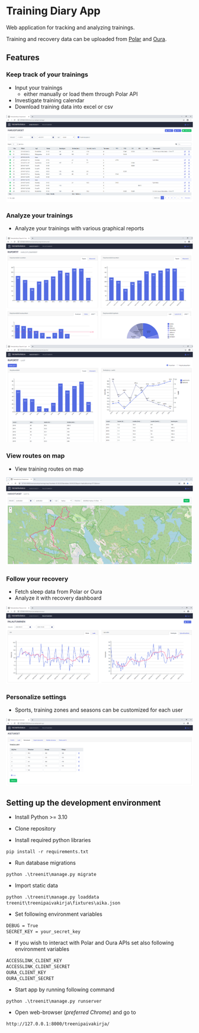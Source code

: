 # Training Diary App #

Web application for tracking and analyzing trainings. 

Training and recovery data can be uploaded from [Polar](https://www.polar.com/en/accesslink) and [Oura](https://cloud.ouraring.com/docs/).

## Features ##

### Keep track of your trainings

* Input your trainings 
    * either manually or load them through Polar API
* Investigate training calendar
* Download training data into excel or csv

![trainings](./img/trainings.png)

### Analyze your trainings

* Analyze your trainings with various graphical reports

![report_amount](./img/report_amount.png)

![report_sport](./img/report_sport.png)

### View routes on map

* View training routes on map

![map](./img/map.png)

### Follow your recovery

* Fetch sleep data from Polar or Oura
* Analyze it with recovery dashboard

![recovery](./img/recovery.png)

### Personalize settings

* Sports, training zones and seasons can be customized for each user

![settings](./img/settings.png)

## Setting up the development environment ##

* Install Python >= 3.10

* Clone repository

* Install required python libraries

````
pip install -r requirements.txt
````

* Run database migrations

````
python .\treenit\manage.py migrate
````

* Import static data

````
python .\treenit\manage.py loaddata treenit\treenipaivakirja\fixtures\aika.json
````

* Set following environment variables 
````
DEBUG = True
SECRET_KEY = your_secret_key
````

* If you wish to interact with Polar and Oura APIs set also following environment variables
````
ACCESSLINK_CLIENT_KEY
ACCESSLINK_CLIENT_SECRET
OURA_CLIENT_KEY
OURA_CLIENT_SECRET
````

* Start app by running following command
````
python .\treenit\manage.py runserver
````

* Open web-browser (*preferred Chrome*) and go to
````
http://127.0.0.1:8000/treenipaivakirja/
````